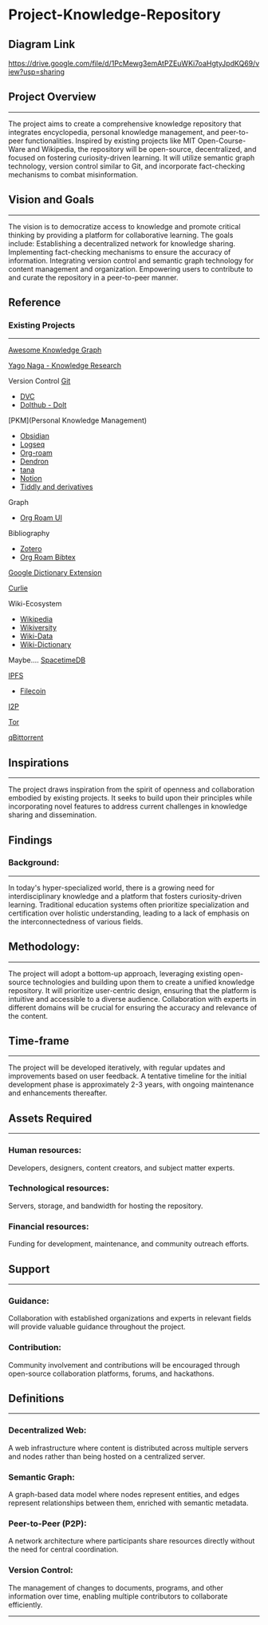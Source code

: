 # Project-Knowledge-Repository

## Diagram Link
https://drive.google.com/file/d/1PcMewg3emAtPZEuWKi7oaHgtyJpdKQ69/view?usp=sharing

## Project Overview
---
The project aims to create a comprehensive knowledge repository that integrates encyclopedia, personal knowledge management, and peer-to-peer functionalities.
Inspired by existing projects like MIT Open-Course-Ware and Wikipedia, 
the repository will be open-source, decentralized, and focused on fostering curiosity-driven learning.
It will utilize semantic graph technology, version control similar to Git, and incorporate fact-checking mechanisms to combat misinformation.


## Vision and Goals
---
The vision is to democratize access to knowledge and promote critical thinking by providing a platform for collaborative learning. 
The goals include:
Establishing a decentralized network for knowledge sharing.
Implementing fact-checking mechanisms to ensure the accuracy of information.
Integrating version control and semantic graph technology for content management and organization.
Empowering users to contribute to and curate the repository in a peer-to-peer manner.


## Reference
### Existing Projects
---
[Awesome Knowledge Graph](https://github.com/totogo/awesome-knowledge-graph?tab=readme-ov-file)

[Yago Naga - Knowledge Research](https://www.mpi-inf.mpg.de/departments/databases-and-information-systems/research/yago-naga/)

Version Control
[Git](https://git-scm.com/)
- [DVC](https://github.com/iterative/dvc)
- [Dolthub - Dolt](https://github.com/dolthub/dolt)

[PKM](Personal Knowledge Management)
- [Obsidian](https://obsidian.md/)
- [Logseq](https://logseq.com/)
- [Org-roam](https://www.orgroam.com/)
- [Dendron](https://www.dendron.so/)
- [tana](https://tana.inc/)
- [Notion](https://www.notion.so/)
- [Tiddly and derivatives](https://tiddlywiki.com/)

Graph
- [Org Roam UI](https://github.com/org-roam/org-roam-ui)

Bibliography
- [Zotero](https://www.zotero.org/)
- [Org Roam Bibtex](https://github.com/org-roam/org-roam-bibtex)

[Google Dictionary Extension](https://chromewebstore.google.com/detail/google-dictionary-by-goog/mgijmajocgfcbeboacabfgobmjgjcoja)

[Curlie](https://curlie.org/)

Wiki-Ecosystem
- [Wikipedia](https://www.wikipedia.org/)
- [Wikiversity](https://en.wikiversity.org/wiki/Wikiversity:Main_Page)
- [Wiki-Data](https://www.wikidata.org/wiki/Wikidata:Main_Page)
- [Wiki-Dictionary](https://www.wiktionary.org/)

Maybe....
[SpacetimeDB](https://github.com/ClockworkLabs/SpacetimeDB)

[IPFS](https://github.com/ipfs/ipfs)
- [Filecoin](https://filecoin.io/)
 
[I2P](https://geti2p.net/en/)

[Tor](https://en.wikipedia.org/wiki/Tor_(network))

 [qBittorrent](https://github.com/qbittorrent/qBittorrent)

 
## Inspirations
---
The project draws inspiration from the spirit of openness and collaboration embodied by existing projects. 
It seeks to build upon their principles while incorporating novel features to address current challenges in knowledge sharing and dissemination.


## Findings
### Background: 
---
In today's hyper-specialized world, there is a growing need for interdisciplinary knowledge and a platform that fosters curiosity-driven learning. 
Traditional education systems often prioritize specialization and certification over holistic understanding, leading to a lack of emphasis on the interconnectedness of various fields.


## Methodology: 
---
The project will adopt a bottom-up approach, leveraging existing open-source technologies and building upon them to create a unified knowledge repository. It will prioritize user-centric design, ensuring that the platform is intuitive and accessible to a diverse audience. Collaboration with experts in different domains will be crucial for ensuring the accuracy and relevance of the content.


## Time-frame
---
The project will be developed iteratively, with regular updates and improvements based on user feedback. A tentative timeline for the initial development phase is approximately 2-3 years, with ongoing maintenance and enhancements thereafter.


## Assets Required
---
### Human resources: 
Developers, designers, content creators, and subject matter experts.

### Technological resources: 
Servers, storage, and bandwidth for hosting the repository.

### Financial resources: 
Funding for development, maintenance, and community outreach efforts.


## Support
---
### Guidance: 
Collaboration with established organizations and experts in relevant fields will provide valuable guidance throughout the project.

### Contribution: 
Community involvement and contributions will be encouraged through open-source collaboration platforms, forums, and hackathons.


## Definitions
---
### Decentralized Web:
A web infrastructure where content is distributed across multiple servers and nodes rather than being hosted on a centralized server.

### Semantic Graph:  
A graph-based data model where nodes represent entities, and edges represent relationships between them, enriched with semantic metadata.

### Peer-to-Peer (P2P):  
A network architecture where participants share resources directly without the need for central coordination.

### Version Control:  
The management of changes to documents, programs, and other information over time, enabling multiple contributors to collaborate efficiently.

---
